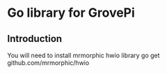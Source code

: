 # Go library for GrovePi

## Introduction
You will need to install mrmorphic hwio library
go get github.com/mrmorphic/hwio